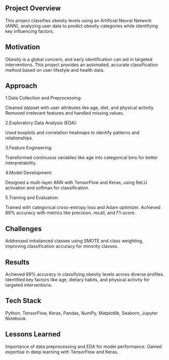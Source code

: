## Project Overview
This project classifies obesity levels using an Artificial Neural Network (ANN), analyzing user data to predict obesity categories while identifying key influencing factors.

## Motivation
Obesity is a global concern, and early identification can aid in targeted interventions. This project provides an automated, accurate classification method based on user lifestyle and health data.

## Approach
1.Data Collection and Preprocessing:

Cleaned dataset with user attributes like age, diet, and physical activity.
Removed irrelevant features and handled missing values.

2.Exploratory Data Analysis (EDA):

Used boxplots and correlation heatmaps to identify patterns and relationships.

3.Feature Engineering:

Transformed continuous variables like age into categorical bins for better interpretability.

4.Model Development:

Designed a multi-layer ANN with TensorFlow and Keras, using ReLU activation and softmax for classification.

5.Training and Evaluation:

Trained with categorical cross-entropy loss and Adam optimizer.
Achieved 89% accuracy with metrics like precision, recall, and F1-score.

## Challenges
Addressed imbalanced classes using SMOTE and class weighting, improving classification accuracy for minority classes.

## Results
Achieved 89% accuracy in classifying obesity levels across diverse profiles.
Identified key factors like age, dietary habits, and physical activity for targeted interventions.

## Tech Stack
Python, TensorFlow, Keras, Pandas, NumPy, Matplotlib, Seaborn, Jupyter Notebook.

## Lessons Learned
Importance of data preprocessing and EDA for model performance.
Gained expertise in deep learning with TensorFlow and Keras.
